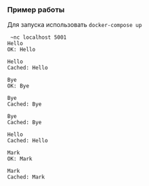 ### Пример работы
Для запуска использовать `docker-compose up`
```
 ~nc localhost 5001
Hello
OK: Hello

Hello
Cached: Hello

Bye
OK: Bye

Bye
Cached: Bye

Bye
Cached: Bye

Hello
Cached: Hello

Mark
OK: Mark

Mark
Cached: Mark
```